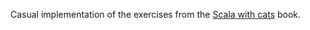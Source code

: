 Casual implementation of the exercises from the 
[Scala with cats](https://underscore.io/books/scala-with-cats/) book. 